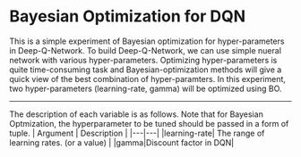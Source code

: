 # Bayesian Optimization for DQN
This is a simple experiment of Bayesian optimization for hyper-parameters in Deep-Q-Network.
To build Deep-Q-Network, we can use simple nueral network with various hyper-parameters.
Optimizing hyper-parameters is quite time-consuming task and Bayesian-optimization methods will give a quick view of the best combination of hyper-paramters.
In this experiment, two hyper-parameters (learning-rate, gamma) will be optimized using BO.

--------------

The description of each variable is as follows.
Note that for Bayesian Optmization, the hyperparameter to be tuned should be passed in a form of tuple.
| Argument | Description |
|---|---|
|learning-rate| The range of learning rates. (or a value) |
|gamma|Discount factor in DQN|
